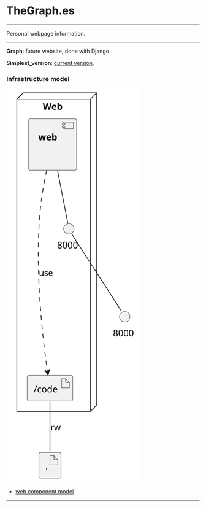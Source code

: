# TheGraph.es

***
Personal webpage information.
***

**Graph**: future website, done with Django.

**Simplest_version**: [current version](http://thegraph.es/).


### Infrastructure model
![Infrastructure main model](.infragenie/infrastructure_main_model.svg)
- [web component model](.infragenie/web_component_model.svg)

---
